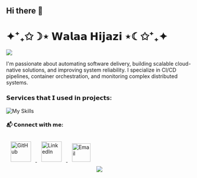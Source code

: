 ## Hi there 👋
#                ✦⁺₊✩☽⋆      𝗪𝗮𝗹𝗮𝗮 𝗛𝗶𝗷𝗮𝘇𝗶      ⋆☾✩⁺₊✦

<img src="https://img.shields.io/badge/DevOps%20Engineer%20%7C%20AWS%20SAA--C03%20Certified%20%7C%20IaC%20Advocate-black?style=for-the-badge&logo=github&logoColor=white" />


I'm passionate about automating software delivery, building scalable cloud-native solutions, and improving system reliability. I specialize in CI/CD pipelines, container orchestration, and monitoring complex distributed systems.

### 𝗦𝗲𝗿𝘃𝗶𝗰𝗲𝘀 𝘁𝗵𝗮𝘁 𝗜 𝘂𝘀𝗲𝗱 𝗶𝗻 𝗽𝗿𝗼𝗷𝗲𝗰𝘁𝘀:
![My Skills](https://skillicons.dev/icons?i=aws,bash,docker,github,jenkins,linux,django,bots,flask,git,terraform,githubactions,mongodb,gitlab,grafana,prometheus,mysql,npm,ubuntu,powershell,pycharm,selenium,kubernetes,vim,py,vscode&perline=13)

#### 📬 𝗖𝗼𝗻𝗻𝗲𝗰𝘁 𝘄𝗶𝘁𝗵 𝗺𝗲:

<div align="left">
  <a href="https://github.com/WalaaHijazi1">
     <img src="https://img.shields.io/badge/github-%23121011.svg?style=for-the-badge&logo=github&logoColor=white" width="55" style="margin:12px" alt="GitHub" />
  </a>
  <a href="[https://linkedin.com/in/yourprofile](https://www.linkedin.com/in/walaa-hijazi/)">
    <img src="https://img.shields.io/badge/linkedin-%230077B5.svg?style=for-the-badge&logo=linkedin&logoColor=white" width="55" style="margin:12px" alt="LinkedIn" />
  </a>
  <a href="mailto:walaa.25.11@hotmail.com">
    <img src="https://custom-icon-badges.demolab.com/badge/Email-8B89CC.svg?logo=mail&logoColor=white&circle" width="50" style="margin:12px" alt="Email"/>
  </a>
</div>


<div align="center">
  <a >
     <img src="https://user-images.githubusercontent.com/74038190/213760705-0d5bf320-4f43-4352-b74b-0889ae726bf7.gif" />
  </a>
</div>

<!--
**WalaaHijazi1/WalaaHijazi1** is a ✨ _special_ ✨ repository because its `README.md` (this file) appears on your GitHub profile.

Here are some ideas to get you started:

- 🔭 I’m currently working on ...
- 🌱 I’m currently learning ...
- 👯 I’m looking to collaborate on ...
- 🤔 I’m looking for help with ...
- 💬 Ask me about ...
- 📫 How to reach me: ...
- 😄 Pronouns: ...
- ⚡ Fun fact: ...
-->
